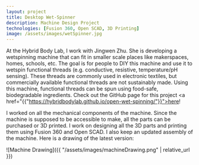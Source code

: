 ```yaml
---
layout: project
title: Desktop Wet-Spinner
description: Machine Design Project
technologies: [Fusion 360, Open SCAD, 3D Printing]
image: /assets/images/wetSpinner.jpg
---
```


At the Hybrid Body Lab, I work with Jingwen Zhu. She is developing a wetspinning machine
that can fit in smaller scale places like makerspaces, homes, schools, etc.
The goal is for people to DIY this machine and use it to wetspin functional threads (e.g. conductive, resistive, temperature/pH sensing).
These threads are commonly used in electronic textiles, but commercially available functional threads are not sustainably made.
Using this machine, functional threads can be spun using food-safe, biodegradable ingredients.
Check out the GitHub page for this project <a href="{{"https://hybridbodylab.github.io/open-wet-spinning/"}}">here</a>!

I worked on all the mechanical components of the machine.
Since the machine is supposed to be accessible to make, all the parts can be purchased or 3D printed.
I work on designing all the 3D parts and printing them using Fusion 360 and Open SCAD.
I also keep an updated assembly of the machine. Here is a drawing of the latest version:

![Machine Drawing]({{ "/assets/images/machineDrawing.png" | relative_url }})